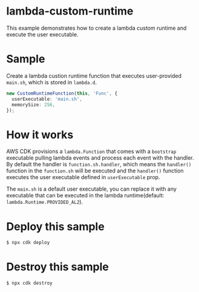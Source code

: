 # lambda-custom-runtime

This example demonstrates how to create a lambda custom runtime and execute the user executable.

# Sample

Create a lambda custion runtime function that executes user-provided `main.sh`, which is stored in `lambda.d`.

```ts
new CustomRuntimeFunction(this, 'Func', {
  userExecutable: 'main.sh',
  memorySize: 256,
});
```

# How it works

AWS CDK provisions a `lambda.Function` that comes with a `bootstrap` executable pulling lambda events and process each event with 
the handler. By default the handler is `function.sh.handler`, which means the `handler()` function in the `function.sh` will be executed 
and the `handler()` function executes the user executable defined in `userExecutable` prop.

The `main.sh` is a default user executable, you can replace it with any executable that can be executed in the lambda runtime(default: `lambda.Runtime.PROVIDED_AL2`).

# Deploy this sample

```sh
$ npx cdk deploy
```

# Destroy this sample

```sh
$ npx cdk destroy
```